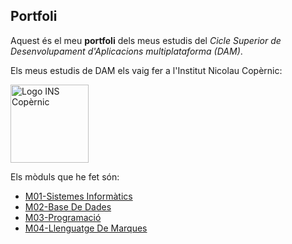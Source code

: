 ## Portfoli

Aquest és el meu **portfoli** dels meus estudis del *Cicle Superior de Desenvolupament d'Aplicacions multiplataforma (DAM)*.

Els meus estudis de DAM els vaig fer a l'Institut Nicolau Copèrnic:

<img src="https://copernic.cat/images/logos/logo-header.png" width="125" alt="Logo INS Copèrnic">

Els mòduls que he fet són:

- [M01-Sistemes Informàtics](https://github.com/JorgeGilGuillen/Portfoli/tree/main/M%C3%B2duls/M01-Sistemes_Inform%C3%A0tics)                      
- [M02-Base De Dades](https://github.com/JorgeGilGuillen/Portfoli/tree/main/M%C3%B2duls/M02-Bases_Dades)
- [M03-Programació](https://github.com/JorgeGilGuillen/Portfoli/tree/main/Mòduls/M03-Programacio)
- [M04-Llenguatge De Marques](https://github.com/JorgeGilGuillen/Portfoli/tree/main/Mòduls/M04-LlenguatgesDeMarques)
